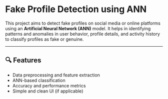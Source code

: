 # Fake Profile Detection using ANN

This project aims to detect fake profiles on social media or online platforms using an **Artificial Neural Network (ANN)** model. It helps in identifying patterns and anomalies in user behavior, profile details, and activity history to classify profiles as fake or genuine.

---

## 🔍 Features

- Data preprocessing and feature extraction
- ANN-based classification
- Accuracy and performance metrics
- Simple and clean UI (if applicable)
